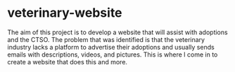 # veterinary-website
The aim of this project is to develop a website that will assist with adoptions and the CTSO. The problem that was identified is that the veterinary industry lacks a platform to advertise their adoptions and usually sends emails with descriptions, videos, and pictures. This is where I come in to create a website that does this and more.
